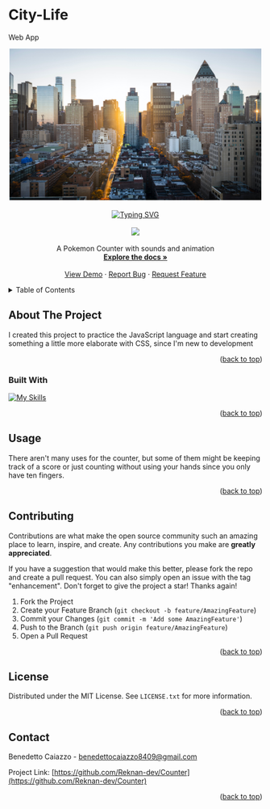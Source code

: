 # City-Life
Web App 


<div align="center">
    <img src="/src/img/background.jpg" alt="Logo" width="500" height="300">
</div>



<br />

<div align="center">
<a href="https://git.io/typing-svg"><img src="https://readme-typing-svg.demolab.com?font=Fira+Code&weight=500&size=30&pause=1000&center=true&vCenter=true&width=435&lines=City+Life" alt="Typing SVG" /></a>
</div>
<br />

<div align="center">
  <a href="https://github.com/Reknan-dev/Counter">
    <img src="/assets/img/title.png">
    </a>


  <p align="center">
    A Pokemon Counter with sounds and animation
    <br />
    <a href="https://github.com/Reknan-dev/Counter"><strong>Explore the docs »</strong></a>
    <br />
    <br />
    <a href="https://reknan-dev.github.io/Counter/">View Demo</a>
    ·
    <a href="https://github.com/Reknan-dev/Counter/issues">Report Bug</a>
    ·
    <a href="https://github.com/Reknan-dev/Counter/issues">Request Feature</a>
  </p>
</div>


<details>
  <summary>Table of Contents</summary>
  <ol>
    <li>
      <a href="#about-the-project">About The Project</a>
      <ul>
        <li><a href="#built-with">Built With</a></li>
      </ul>
    </li>
    <li>
      <a href="#getting-started">Getting Started</a>
    <li><a href="#usage">Usage</a></li>
    <li><a href="#roadmap">Roadmap</a></li>
    <li><a href="#contributing">Contributing</a></li>
    <li><a href="#license">License</a></li>
    <li><a href="#contact">Contact</a></li>
  </ol>
</details>




## About The Project

  I created this project to practice the JavaScript language and start creating something a little more elaborate with CSS, since I'm new to development


<p align="right">(<a href="#readme-top">back to top</a>)</p>



### Built With

[![My Skills](https://skills.thijs.gg/icons?i=html,css,js,&theme=light)](https://skills.thijs.gg)


<p align="right">(<a href="#readme-top">back to top</a>)</p>





<!-- USAGE EXAMPLES -->
## Usage

There aren't many uses for the counter, but some of them might be keeping track of a score or just counting without using your hands since you only have ten fingers.


<p align="right">(<a href="#readme-top">back to top</a>)</p>






<!-- CONTRIBUTING -->
## Contributing

Contributions are what make the open source community such an amazing place to learn, inspire, and create. Any contributions you make are **greatly appreciated**.

If you have a suggestion that would make this better, please fork the repo and create a pull request. You can also simply open an issue with the tag "enhancement".
Don't forget to give the project a star! Thanks again!

1. Fork the Project
2. Create your Feature Branch (`git checkout -b feature/AmazingFeature`)
3. Commit your Changes (`git commit -m 'Add some AmazingFeature'`)
4. Push to the Branch (`git push origin feature/AmazingFeature`)
5. Open a Pull Request

<p align="right">(<a href="#readme-top">back to top</a>)</p>



<!-- LICENSE -->
## License

Distributed under the MIT License. See `LICENSE.txt` for more information.

<p align="right">(<a href="#readme-top">back to top</a>)</p>



<!-- CONTACT -->
## Contact

Benedetto Caiazzo - benedettocaiazzo8409@gmail.com

Project Link: [https://github.com/Reknan-dev/Counter](https://github.com/Reknan-dev/Counter)

<p align="right">(<a href="#readme-top">back to top</a>)</p>


